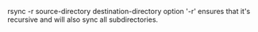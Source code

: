 rsync -r source-directory destination-directory
option '-r' ensures that it's recursive and will also sync all subdirectories.
